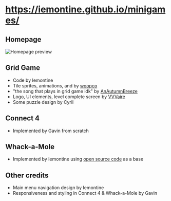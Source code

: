 # https://iemontine.github.io/minigames/
## Homepage
![Homepage preview](https://github.com/Iemontine/minigames/assets/95956143/85a3a6c8-b8bd-4102-973f-57de32cd33aa)

## Grid Game
* Code by Iemontine
* Tile sprites, animations, and by [woopco](https://www.youtube.com/@sliem2749)
* "the song that plays in grid game idk" by [AnAutumnBreeze](https://www.youtube.com/@anautumnbreeze004)
* Logo, UI elements, level complete screen by [VVVaire](https://www.youtube.com/@VVVaire)
* Some puzzle design by Cyril

## Connect 4
* Implemented by Gavin from scratch

## Whack-a-Mole
* Implemented by Iemontine using [open source code](https://github.com/0shuvo0/whack-a-mole) as a base

## Other credits
* Main menu navigation design by Iemontine
* Responsiveness and styling in Connect 4 & Whack-a-Mole by Gavin
